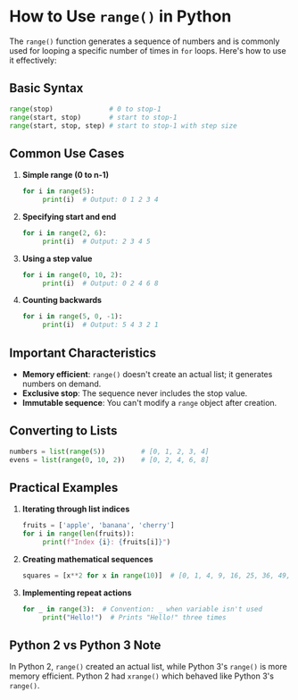 # How to Use `range()` in Python

The `range()` function generates a sequence of numbers and is commonly used for looping a specific number of times in `for` loops. Here's how to use it effectively:

## Basic Syntax

```python
range(stop)              # 0 to stop-1
range(start, stop)       # start to stop-1
range(start, stop, step) # start to stop-1 with step size
```

## Common Use Cases

1. **Simple range (0 to n-1)**

    ```python
    for i in range(5):
         print(i)  # Output: 0 1 2 3 4
    ```

2. **Specifying start and end**

    ```python
    for i in range(2, 6):
         print(i)  # Output: 2 3 4 5
    ```

3. **Using a step value**

    ```python
    for i in range(0, 10, 2):
         print(i)  # Output: 0 2 4 6 8
    ```

4. **Counting backwards**

    ```python
    for i in range(5, 0, -1):
         print(i)  # Output: 5 4 3 2 1
    ```

## Important Characteristics

- **Memory efficient**: `range()` doesn't create an actual list; it generates numbers on demand.
- **Exclusive stop**: The sequence never includes the stop value.
- **Immutable sequence**: You can't modify a `range` object after creation.

## Converting to Lists

```python
numbers = list(range(5))         # [0, 1, 2, 3, 4]
evens = list(range(0, 10, 2))    # [0, 2, 4, 6, 8]
```

## Practical Examples

1. **Iterating through list indices**

    ```python
    fruits = ['apple', 'banana', 'cherry']
    for i in range(len(fruits)):
         print(f"Index {i}: {fruits[i]}")
    ```

2. **Creating mathematical sequences**

    ```python
    squares = [x**2 for x in range(10)]  # [0, 1, 4, 9, 16, 25, 36, 49, 64, 81]
    ```

3. **Implementing repeat actions**

    ```python
    for _ in range(3):  # Convention: _ when variable isn't used
         print("Hello!")  # Prints "Hello!" three times
    ```

## Python 2 vs Python 3 Note

In Python 2, `range()` created an actual list, while Python 3's `range()` is more memory efficient. Python 2 had `xrange()` which behaved like Python 3's `range()`.
